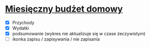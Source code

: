 # [Miesięczny budżet domowy][1]

- [x] Przychody
- [x] Wydatki
- [x] podsumowanie (wykres nie aktualizuje się w czase żeczywistym)
- [ ] ikonka zapisu / zapisywania / nie zapisania

[1]: http://37.8.214.76/~d14.kukiz.krzysztof/zad/budzet_domowy/